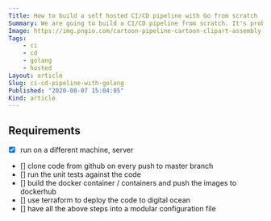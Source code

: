 ```yaml
---
Title: How to build a self hosted CI/CD pipeline with Go from scratch
Summary: We are going to build a CI/CD pipeline from scratch. It's probably not going to be production ready, but will work for most individual developers
Image: https://img.pngio.com/cartoon-pipeline-cartoon-clipart-assembly-line-cartoon-creative-assembly-line-png-650_400.png
Tags:
    - ci
    - cd
    - golang
    - hosted
Layout: article
Slug: ci-cd-pipeline-with-golang
Published: "2020-08-07 15:04:05"
Kind: article
---
```

## Requirements
- [x] run on a different machine, server
- [] clone code from github on every push to master branch
- [] run the unit tests against the code
- [] build the docker container / containers and push the images to dockerhub
- [] use terraform to deploy the code to digital ocean
- [] have all the above steps into a modular configuration file